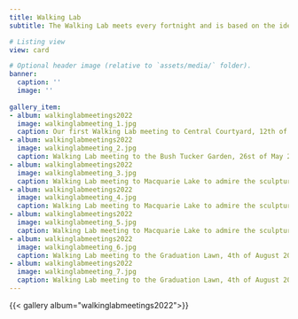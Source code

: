 ```yaml
---
title: Walking Lab
subtitle: The Walking Lab meets every fortnight and is based on the idea that walking encourages thinking. Many philosophers, such as Socrates and Aristotle, walked with their students. In fact, Aristotle was known to walk in his lectures, as he believed that walking facilitates thinking. Instead of meeting in a conventional conference room, the Walking Lab meeting is entirely media-free and takes place in a new campus location every time, including both indoor and outdoor venues. The lab walks together from our department building to a specific location on campus, where the meeting is held either standing or sitting. Not only does the meeting allow lab members to discover the unexpected variety of campus features such as lawns, amphitheatres, botanical gardens, and roof top terrasses, but it also provides an opportunity to brainstorm, network, and have a desk-free hour in the day.

# Listing view
view: card

# Optional header image (relative to `assets/media/` folder).
banner:
  caption: ''
  image: ''
  
gallery_item:
- album: walkinglabmeetings2022
  image: walkinglabmeeting_1.jpg
  caption: Our first Walking Lab meeting to Central Courtyard, 12th of May 2022. 
- album: walkinglabmeetings2022
  image: walkinglabmeeting_2.jpg
  caption: Walking Lab meeting to the Bush Tucker Garden, 26st of May 2022.
- album: walkinglabmeetings2022
  image: walkinglabmeeting_3.jpg
  caption: Walking Lab meeting to Macquarie Lake to admire the sculptures, 14th of July 2022. Rogers, A. (2003). Coil [sculpture]. Macquarie Lake,  Sydney, Australia.
- album: walkinglabmeetings2022
  image: walkinglabmeeting_4.jpg
  caption: Walking Lab meeting to Macquarie Lake to admire the sculptures, 14th of July 2022. Rogers, A. (2003). Coil [sculpture]. Macquarie Lake, Sydney, Australia.
- album: walkinglabmeetings2022
  image: walkinglabmeeting_5.jpg
  caption: Walking Lab meeting to Macquarie Lake to admire the sculptures, 14th of July 2022. Rogers, A. (2003). Coil [sculpture]. Macquarie Lake, Sydney, Australia.
- album: walkinglabmeetings2022
  image: walkinglabmeeting_6.jpg
  caption: Walking Lab meeting to the Graduation Lawn, 4th of August 2022. 
- album: walkinglabmeetings2022
  image: walkinglabmeeting_7.jpg
  caption: Walking Lab meeting to the Graduation Lawn, 4th of August 2022. 
---
```


{{< gallery album="walkinglabmeetings2022">}} 

